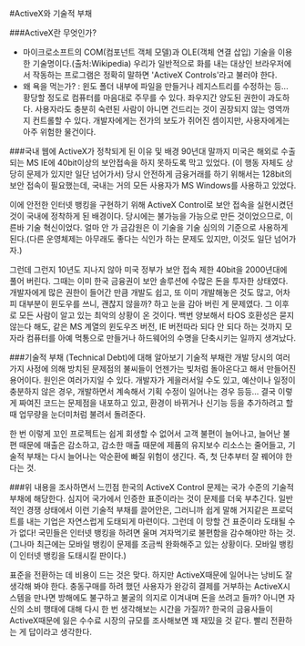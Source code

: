 #ActiveX와 기술적 부채

###ActiveX란 무엇인가?
- 마이크로소프트의 COM(컴포넌트 객체 모델)과 OLE(객체 연결 삽입) 기술을 이용한 기술명이다.(출처:Wikipedia) 우리가 일반적으로 화를 내는 대상인 브라우저에서 작동하는 프로그램은 정확히 말하면 'ActiveX Controls'라고 불러야 한다.
- 왜 욕을 먹는가? : 윈도 폴더 내부에 파일을 만들거나 레지스트리를 수정하는 등... 황당할 정도로 컴퓨터를 마음대로 주무를 수 있다. 좌우지간 양도된 권한이 과도하다. 사용자라도 충분히 숙련된 사람이 아니면 건드리는 것이 권장되지 않는 영역까지 컨트롤할 수 있다. 개발자에게는 전가의 보도가 쥐어진 셈이지만, 사용자에게는 아주 위험한 물건이다.

###국내 웹에 ActiveX가 정착되게 된 이유 및 배경
90년대 말까지 미국은 해외로 수출되는 MS IE에 40bit이상의 보안접속을 하지 못하도록 막고 있었다. (이 행동 자체도 상당히 문제가 있지만 일단 넘어가서) 당시 안전하게 금융거래를 하기 위해서는 128bit의 보안 접속이 필요했는데, 국내는 거의 모든 사용자가 MS Windows를 사용하고 있었다.

이에 안전한 인터넷 뱅킹을 구현하기 위해 ActiveX Control로 보안 접속을 실현시켰던 것이 국내에 정착하게 된 배경이다. 당시에는 불가능을 가능으로 만든 것이었으므로, 이른바 기술 혁신이었다. 얼마 안 가 금감원은 이 기술을 기술 심의의 기준으로 사용하게 된다.(다른 운영체제는 아무래도 좋다는 식인가 하는 문제도 있지만, 이것도 일단 넘어가자.)

그런데 그런지 10년도 지나지 않아 미국 정부가 보안 접속 제한 40bit을 2000년대에 풀어 버린다. 그때는 이미 한국 금융권이 보안 솔루션에 수많은 돈을 투자한 상태였다. 개발자에게 많은 권한이 들어간 만큼 개발도 쉽고, 또 이미 개발해놓은 것도 많고, 어차피 대부분이 윈도우를 쓰니, 괜찮지 않을까? 하고 눈을 감아 버린 게 문제였다. 그 이후로 모든 사람이 알고 있는 최악의 상황이 온 것이다. 백번 양보해서 타OS 호환성은 묻지 않는다 해도, 같은 MS 계열의 윈도우즈 버전, IE 버전따라 되다 안 되다 하는 것까지 모자라 컴퓨터를 아예 먹통으로 만들거나 하드웨어의 수명을 단축시키는 일까지 생겨났다. 

###기술적 부채 (Technical Debt)에 대해 알아보기
기술적 부채란 개발 당시의 여러 가지 사정에 의해 방치된 문제점의 불씨들이 언젠가는 빚처럼 돌아온다고 해서 만들어진 용어이다.
원인은 여러가지일 수 있다. 개발자가 게을러서일 수도 있고, 예산이나 일정이 충분하지 않은 경우, 개발하면서 계속해서 기획 수정이 일어나는 경우 등등... 결국 이렇게 짜여진 코드는 문제점을 내포하고 있고, 환경이 바뀌거나 신기능 등을 추가하려고 할 때 업무량을 눈더미처럼 불려서 돌려준다. 

한 번 이렇게 꼬인 프로젝트는 쉽게 회생할 수 없어서 고객 불편이 늘어나고, 늘어난 불편 때문에 매출은 감소하고, 감소한 매출 때문에 제품의 유지보수 리소스는 줄어들고, 기술적 부채는 다시 늘어나는 악순환에 빠질 위험이 생긴다. 즉, 첫 단추부터 잘 꿰어야 한다는 것.

###위 내용을 조사하면서 느낀점
한국의 ActiveX Control 문제는 국가 수준의 기술적 부채에 해당한다. 심지어 국가에서 인증한 표준이라는 것이 문제를 더욱 부추긴다. 일반적인 경쟁 상태에서 이런 기술적 부채를 끌어안은, 그러니까 쉽게 말해 거지같은 프로덕트를 내는 기업은 자연스럽게 도태되게 마련이다. 그런데 이 망할 건 표준이라 도태될 수가 없다! 국민들은 인터넷 뱅킹을 하려면 울며 겨자먹기로 불편함을 감수해야만 하는 것. (그나마 최근에는 모바일 뱅킹이 문제를 조금씩 완화해주고 있는 상황이다. 모바일 뱅킹이 인터넷 뱅킹을 도태시킬 판이다.)

표준을 전환하는 데 비용이 드는 것은 맞다. 하지만 ActiveX때문에 일어나는 낭비도 잘 생각해 봐야 한다. 충동구매를 하려 했던 사용자가 완강히 결제를 거부하는 ActiveX시스템을 만나면 방해에도 불구하고 불굴의 의지로 이겨내며 돈을 쓰려고 들까? 아니면 자신의 소비 행태에 대해 다시 한 번 생각해보는 시간을 가질까? 한국의 금융사들이 ActiveX때문에 잃은 수수료 시장의 규모를 조사해보면 꽤 재밌을 것 같다. 빨리 전환하는 게 답이라고 생각한다.